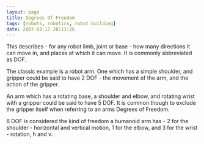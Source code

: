 ```yaml
---
layout: page
title: Degrees Of Freedom
tags: [robots, robotics, robot building]
date: 2007-03-17 20:11:26
---
```

This describes - for any robot limb, joint or base - how many directions it can move in, and places at which it can move. It is commonly abbreviated as DOF.

The classic example is a robot arm. One which has a simple shoulder, and gripper could be said to have 2 DOF - the movement of the arm, and the action of the gripper.

An arm which has a rotating base, a shoulder and elbow, and rotating wrist with a gripper could be said to have 5 DOF. It is common though to exclude the gripper itself when referring to an arms Degrees of Freedom.

6 DOF is considered the kind of freedom a humanoid arm has - 2 for the shoulder - horizontal and vertical motion, 1 for the elbow, and 3 for the wrist - rotation, h and v.
